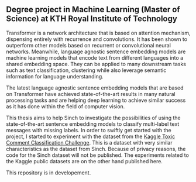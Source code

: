 ## Degree project in Machine Learning (Master of Science) at KTH Royal Institute of Technology 

Transformer is a network architecture that is based on attention mechanism,
dispensing entirely with recurrence and convolutions. It has been shown to outperform
other models based on recurrent or convolutional neural networks. Meanwhile, language agnostic 
sentence embedding models are machine learning models that encode text from different languages into 
a shared embedding space. They can be applied to many downstream tasks  such  as  text  classification, 
clustering while also leverage semantic information for language understanding. 

The latest language agnostic sentence embedding models that are based on Transformer have achieved 
state-of-the-art results in many natural processing tasks and are helping deep learning to 
achieve similar success as it has done within the field of computer vision.

This thesis aims to help Sinch to investigate the possibilities of using the state-of-the-art sentence
embedding models to classify multi-label text messages with missing labels. In order to swiftly get started
with the project, I started to experiment with the dataset from the [Kaggle
Toxic Comment Classification Challenge](https://www.kaggle.com/c/jigsaw-toxic-comment-classification-challenge).
This is a dataset with very similar characteristics as the dataset from Sinch. Because of privacy reasons,
the code for the Sinch dataset will not be published. The experiments related to the Kaggle public datasets
are on the other hand published here.

This repository is in developement. 